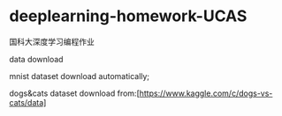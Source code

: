 # deeplearning-homework-UCAS
国科大深度学习编程作业

data download 

mnist dataset download automatically;

dogs&cats dataset download from:[https://www.kaggle.com/c/dogs-vs-cats/data]
